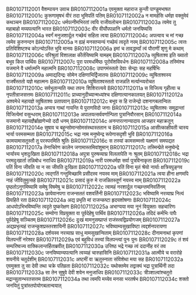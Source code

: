 BR0107112001    वैशम्पायन उवाच
BR0107112001a	एवमुक्ता महाराज कुन्ती पाण्डुमभाषत
BR0107112001c	कुरूणामृषभं वीरं तदा भूमिपतिं पतिम्
BR0107112002a	न मामर्हसि धर्मज्ञ वक्तुमेवं कथञ्चन
BR0107112002c	धर्मपत्नीमभिरतां त्वयि राजीवलोचन
BR0107112003a	त्वमेव तु महाबाहो मय्यपत्यानि भारत
BR0107112003c	वीर वीर्योपपन्नानि धर्मतो जनयिष्यसि
BR0107112004a	स्वर्गं मनुजशार्दूल गच्छेयं सहिता त्वया
BR0107112004c	अपत्याय च मां गच्छ त्वमेव कुरुनन्दन
BR0107112005a	न ह्यहं मनसाप्यन्यं गच्छेयं त्वदृते नरम्
BR0107112005c	त्वत्तः प्रतिविशिष्टश्च कोऽन्योऽस्ति भुवि मानवः
BR0107112006a	इमां च तावद्धर्म्यां त्वं पौराणीं शृणु मे कथाम्
BR0107112006c	परिश्रुतां विशालाक्ष कीर्तयिष्यामि यामहम्
BR0107112007a	व्युषिताश्व इति ख्यातो बभूव किल पार्थिवः
BR0107112007c	पुरा परमधर्मिष्ठः पूरोर्वंशविवर्धनः
BR0107112008a	तस्मिंश्च यजमाने वै धर्मात्मनि महात्मनि
BR0107112008c	उपागमंस्ततो देवाः सेन्द्राः सह महर्षिभिः
BR0107112009a	अमाद्यदिन्द्रः सोमेन दक्षिणाभिर्द्विजातयः
BR0107112009c	व्युषिताश्वस्य राजर्षेस्ततो यज्ञे महात्मनः
BR0107112010a	व्युषिताश्वस्ततो राजन्नति मर्त्यान्व्यरोचत
BR0107112010c	सर्वभूतान्यति यथा तपनः शिशिरात्यये
BR0107112011a	स विजित्य गृहीत्वा च नृपतीन्राजसत्तमः
BR0107112011c	प्राच्यानुदीच्यान्मध्यांश्च दक्षिणात्यानकालयत्
BR0107112012a	अश्वमेधे महायज्ञे व्युषिताश्वः प्रतापवान्
BR0107112012c	बभूव स हि राजेन्द्रो दशनागबलान्वितः
BR0107112013a	अप्यत्र गाथां गायन्ति ये पुराणविदो जनाः
BR0107112013c	व्युषिताश्वः समुद्रान्तां विजित्येमां वसुन्धराम्
BR0107112013e	अपालयत्सर्ववर्णान्पिता पुत्रानिवौरसान्
BR0107112014a	यजमानो महायज्ञैर्ब्राह्मणेभ्यो ददौ धनम्
BR0107112014c	अनन्तरत्नान्यादाय आजहार महाक्रतून्
BR0107112014e	सुषाव च बहून्सोमान्सोमसंस्थास्ततान च
BR0107112015a	आसीत्काक्षीवती चास्य भार्या परमसम्मता
BR0107112015c	भद्रा नाम मनुष्येन्द्र रूपेणासदृशी भुवि
BR0107112016a	कामयामासतुस्तौ तु परस्परमिति श्रुतिः
BR0107112016c	स तस्यां कामसम्मत्तो यक्ष्माणं समपद्यत
BR0107112017a	तेनाचिरेण कालेन जगामास्तमिवांशुमान्
BR0107112017c	तस्मिन्प्रेते मनुष्येन्द्रे भार्यास्य भृशदुःखिता
BR0107112018a	अपुत्रा पुरुषव्याघ्र विललापेति नः श्रुतम्
BR0107112018c	भद्रा परमदुःखार्ता तन्निबोध नराधिप
BR0107112019a	नारी परमधर्मज्ञ सर्वा पुत्रविनाकृता
BR0107112019c	पतिं विना जीवति या न सा जीवति दुःखिता
BR0107112020a	पतिं विना मृतं श्रेयो नार्याः क्षत्रियपुङ्गव
BR0107112020c	त्वद्गतिं गन्तुमिच्छामि प्रसीदस्व नयस्व माम्
BR0107112021a	त्वया हीना क्षणमपि नाहं जीवितुमुत्सहे
BR0107112021c	प्रसादं कुरु मे राजन्नितस्तूर्णं नयस्व माम्
BR0107112022a	पृष्ठतोऽनुगमिष्यामि समेषु विषमेषु च
BR0107112022c	त्वामहं नरशार्दूल गच्छन्तमनिवर्तिनम्
BR0107112023a	छायेवानपगा राजन्सततं वशवर्तिनी
BR0107112023c	भविष्यामि नरव्याघ्र नित्यं प्रियहिते रता
BR0107112024a	अद्य प्रभृति मां राजन्कष्टा हृदयशोषणाः
BR0107112024c	आधयोऽभिभविष्यन्ति त्वदृते पुष्करेक्षण
BR0107112025a	अभाग्यया मया नूनं वियुक्ताः सहचारिणः
BR0107112025c	सम्योगा विप्रयुक्ता वा पूर्वदेहेषु पार्थिव
BR0107112026a	तदिदं कर्मभिः पापैः पूर्वदेहेषु सञ्चितम्
BR0107112026c	दुःखं मामनुसम्प्राप्तं राजंस्त्वद्विप्रयोगजम्
BR0107112027a	अद्यप्रभृत्यहं राजन्कुशप्रस्तरशायिनी
BR0107112027c	भविष्याम्यसुखाविष्टा त्वद्दर्शनपरायणा
BR0107112028a	दर्शयस्व नरव्याघ्र साधु मामसुखान्विताम्
BR0107112028c	दीनामनाथां कृपणां विलपन्तीं नरेश्वर
BR0107112029a	एवं बहुविधं तस्यां विलपन्त्यां पुनः पुनः
BR0107112029c	तं शवं सम्परिष्वज्य वाक्किलान्तर्हिताब्रवीत्
BR0107112030a	उत्तिष्ठ भद्रे गच्छ त्वं ददानीह वरं तव
BR0107112030c	जनयिष्याम्यपत्यानि त्वय्यहं चारुहासिनि
BR0107112031a	आत्मीये च वरारोहे शयनीये चतुर्दशीम्
BR0107112031c	अष्टमीं वा ऋतुस्नाता संविशेथा मया सह
BR0107112032a	एवमुक्ता तु सा देवी तथा चक्रे पतिव्रता
BR0107112032c	यथोक्तमेव तद्वाक्यं भद्रा पुत्रार्थिनी तदा
BR0107112033a	सा तेन सुषुवे देवी शवेन मनुजाधिप
BR0107112033c	त्रीञ्शाल्वांश्चतुरो मद्रान्सुतान्भरतसत्तम
BR0107112034a	तथा त्वमपि मय्येव मनसा भरतर्षभ
BR0107112034c	शक्तो जनयितुं पुत्रांस्तपोयोगबलान्वयात्
